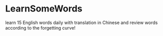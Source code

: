 # LearnSomeWords
learn 15 English words daily with translation in Chinese and review words according to the forgetting curve!
